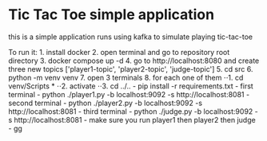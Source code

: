 # Tic Tac Toe simple application
this is a simple application runs using kafka to simulate playing tic-tac-toe

To run it:
    1. install docker
    2. open terminal and go to repository root directory 
    3. docker compose up -d
    4. go to http://localhost:8080 and create three new topics ['player1-topic', 'player2-topic', 'judge-topic']
    5. cd src
    6. python -m venv venv
    7. open 3 terminals
    8. for each one of them
        ⋅⋅1. cd venv/Scripts *
        ⋅⋅2. activate
        ⋅⋅3. cd ../..
        - pip install -r requirements.txt
        - first terminal
            - python ./player1.py -b localhost:9092 -s http://localhost:8081
        - second terminal
            - python ./player2.py -b localhost:9092 -s http://localhost:8081
        - third terminal
            - python ./judge.py -b localhost:9092 -s http://localhost:8081
        - make sure you run player1 then player2 then judge
    - gg